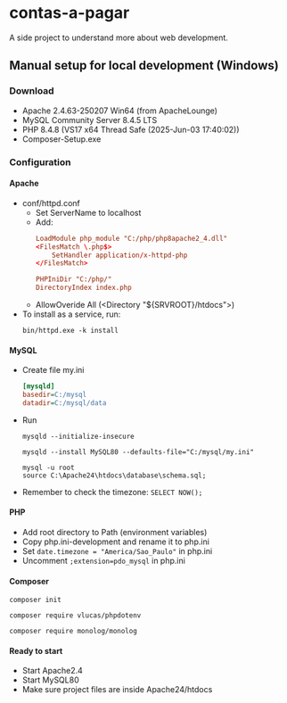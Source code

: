 # contas-a-pagar
A side project to understand more about web development.

## Manual setup for local development (Windows)
### Download
- Apache 2.4.63-250207 Win64 (from ApacheLounge)
- MySQL Community Server 8.4.5 LTS
- PHP 8.4.8 (VS17 x64 Thread Safe (2025-Jun-03 17:40:02))
- Composer-Setup.exe
### Configuration
#### Apache
- conf/httpd.conf
    - Set ServerName to localhost
    - Add:
        ```conf
        LoadModule php_module "C:/php/php8apache2_4.dll"
        <FilesMatch \.php$>
            SetHandler application/x-httpd-php
        </FilesMatch>

        PHPIniDir "C:/php/"
        DirectoryIndex index.php
        ```
    - AllowOveride All (<Directory "${SRVROOT}/htdocs">)
- To install as a service, run: 
    ```
    bin/httpd.exe -k install
    ```
#### MySQL
- Create file my.ini
    ```ini
    [mysqld]
    basedir=C:/mysql
    datadir=C:/mysql/data
    ```
- Run
    ```
    mysqld --initialize-insecure
    ```
    ```
    mysqld --install MySQL80 --defaults-file="C:/mysql/my.ini"
    ```
    ```
    mysql -u root
    source C:\Apache24\htdocs\database\schema.sql;
    ```
- Remember to check the timezone: `SELECT NOW();`
#### PHP
- Add root directory to Path (environment variables)
- Copy php.ini-development and rename it to php.ini
- Set `date.timezone = "America/Sao_Paulo"` in php.ini
- Uncomment `;extension=pdo_mysql` in php.ini
#### Composer
```
composer init
```
```
composer require vlucas/phpdotenv
```
```
composer require monolog/monolog
```
#### Ready to start
- Start Apache2.4
- Start MySQL80
- Make sure project files are inside Apache24/htdocs